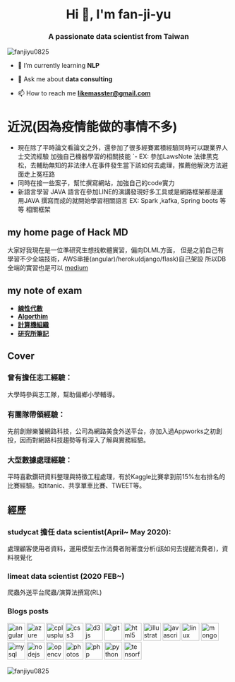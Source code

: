 <h1 align="center">Hi 👋, I'm fan-ji-yu</h1>
<h3 align="center">A passionate data scientist from Taiwan</h3>

<p align="left"> <img src="https://komarev.com/ghpvc/?username=fanjiyu0825" alt="fanjiyu0825" /> </p>

- 🌱 I’m currently learning **NLP**
  

- 💬 Ask me about **data consulting**

- 📫 How to reach me **likemasster@gmail.com**
# 近況(因為疫情能做的事情不多)
-  現在除了平時論文看論文之外，還參加了很多經賽累積經驗同時可以跟業界人士交流經驗 加強自己機器學習的相關技能
`- EX: 參加LawsNote 法律黑克松，去輔助無知的非法律人在事件發生當下該如何去處理，推薦他解決方法避面走上冤枉路
- 同時在接一些案子，幫忙撰寫網站，加強自己的code實力
-  新語言學習  JAVA 語言在參加LINE的演講發現好多工具或是網路框架都是運    用JAVA 撰寫而成的就開始學習相關語言
EX: Spark ,kafka, Spring boots 等等 相關框架 
## my home page of Hack MD
大家好我現在是一位準研究生想找軟體實習，偏向DLML方面，
但是之前自己有學習不少全端技術，AWS串接(angular)/heroku(django/flask)自己架設 所以DB全端的實習也是可以
[medium](https://medium.com/%E6%96%87%E7%B5%84%E4%BA%BA%E5%8D%94%E6%A7%93%E4%BA%BA%E7%94%9F)
##  my note of exam
- **[線性代數](https://hackmd.io/u1PWxHELTRO_VCVVGU6wHg)**
- **[Algorthim](https://hackmd.io/x5AOLw7ETBy5nwGagod2yA)**
- **[計算機組織](https://hackmd.io/_QYmE-YFSd2RuK3ekMDpKA)**
-  **[研究所筆記](https://hackmd.io/@X3gJbQadTm6i1CdOB20Gzw/Syj-B7Bfw)** 
## Cover 

### 曾有擔任志工經驗：
大學時參與志工隊，幫助偏鄉小學輔導。
### 有團隊帶領經驗：
先前創辦樂饕網路科技，公司為網路美食外送平台，亦加入過Appworks之初創投，因而對網路科技趨勢等有深入了解與實務經驗。

### 大型數據處理經驗：
平時喜歡鑽研資料整理與特徵工程處理，有於Kaggle比賽拿到前15%左右排名的比賽經驗。如titanic、共享單車比賽、TWEET等。


## 經歷
### studycat 擔任 data scientist(April~ May 2020):
處理顧客使用者資料，運用模型去作消費者附著度分析(該如何去提醒消費者)，資料視覺化
### limeat data scientist (2020 FEB~)
爬蟲外送平台爬蟲/演算法撰寫(RL)

### Blogs posts
<!-- BLOG-POST-LIST:START -->
<!-- BLOG-POST-LIST:END -->

<p align="left"><img src="https://devicons.github.io/devicon/devicon.git/icons/angularjs/angularjs-original.svg" alt="angularjs" width="40" height="40"/> <img src="https://www.vectorlogo.zone/logos/microsoft_azure/microsoft_azure-icon.svg" alt="azure" width="40" height="40"/> <img src="https://devicons.github.io/devicon/devicon.git/icons/cplusplus/cplusplus-original.svg" alt="cplusplus" width="40" height="40"/> <img src="https://devicons.github.io/devicon/devicon.git/icons/css3/css3-original-wordmark.svg" alt="css3" width="40" height="40"/> <img src="https://devicons.github.io/devicon/devicon.git/icons/d3js/d3js-original.svg" alt="d3js" width="40" height="40"/> <img src="https://www.vectorlogo.zone/logos/git-scm/git-scm-icon.svg" alt="git" width="40" height="40"/> <img src="https://devicons.github.io/devicon/devicon.git/icons/html5/html5-original-wordmark.svg" alt="html5" width="40" height="40"/> <img src="https://www.vectorlogo.zone/logos/adobe_illustrator/adobe_illustrator-icon.svg" alt="illustrator" width="40" height="40"/> <img src="https://devicons.github.io/devicon/devicon.git/icons/javascript/javascript-original.svg" alt="javascript" width="40" height="40"/> <img src="https://devicons.github.io/devicon/devicon.git/icons/linux/linux-original.svg" alt="linux" width="40" height="40"/> <img src="https://devicons.github.io/devicon/devicon.git/icons/mongodb/mongodb-original-wordmark.svg" alt="mongodb" width="40" height="40"/> <img src="https://devicons.github.io/devicon/devicon.git/icons/mysql/mysql-original-wordmark.svg" alt="mysql" width="40" height="40"/> <img src="https://devicons.github.io/devicon/devicon.git/icons/nodejs/nodejs-original-wordmark.svg" alt="nodejs" width="40" height="40"/> <img src="https://www.vectorlogo.zone/logos/opencv/opencv-icon.svg" alt="opencv" width="40" height="40"/> <img src="https://devicons.github.io/devicon/devicon.git/icons/photoshop/photoshop-plain.svg" alt="photoshop" width="40" height="40"/> <img src="https://devicons.github.io/devicon/devicon.git/icons/php/php-original.svg" alt="php" width="40" height="40"/> <img src="https://devicons.github.io/devicon/devicon.git/icons/python/python-original.svg" alt="python" width="40" height="40"/> <img src="https://www.vectorlogo.zone/logos/tensorflow/tensorflow-icon.svg" alt="tensorflow" width="40" height="40"/></p><img align="center" src="https://github-readme-stats.vercel.app/api?username=fanjiyu0825&show_icons=true" alt="fanjiyu0825" />


